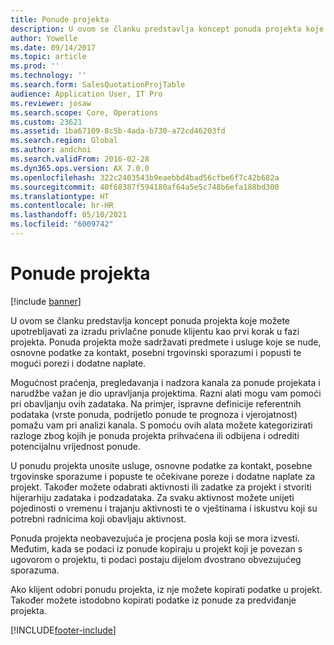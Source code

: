 ```yaml
---
title: Ponude projekta
description: U ovom se članku predstavlja koncept ponuda projekta koje možete upotrebljavati za izradu privlačne ponude klijentu kao prvi korak u fazi projekta. Ponuda projekta može sadržavati predmete i usluge koje se nude, osnovne podatke za kontakt, posebni trgovinski sporazumi i popusti te mogući porezi i dodatne naplate.
author: Yowelle
ms.date: 09/14/2017
ms.topic: article
ms.prod: ''
ms.technology: ''
ms.search.form: SalesQuotationProjTable
audience: Application User, IT Pro
ms.reviewer: josaw
ms.search.scope: Core, Operations
ms.custom: 23621
ms.assetid: 1ba67109-8c5b-4ada-b730-a72cd46203fd
ms.search.region: Global
ms.author: andchoi
ms.search.validFrom: 2016-02-28
ms.dyn365.ops.version: AX 7.0.0
ms.openlocfilehash: 322c2403543b9eaebbd4bad56cfbe6f7c42b682a
ms.sourcegitcommit: 40f68387f594180af64a5e5c748b6efa188bd300
ms.translationtype: HT
ms.contentlocale: hr-HR
ms.lasthandoff: 05/10/2021
ms.locfileid: "6009742"
---
```

# <a name="project-quotations"></a>Ponude projekta

[!include [banner](../includes/banner.md)]

U ovom se članku predstavlja koncept ponuda projekta koje možete upotrebljavati za izradu privlačne ponude klijentu kao prvi korak u fazi projekta. Ponuda projekta može sadržavati predmete i usluge koje se nude, osnovne podatke za kontakt, posebni trgovinski sporazumi i popusti te mogući porezi i dodatne naplate. 

Mogućnost praćenja, pregledavanja i nadzora kanala za ponude projekata i narudžbe važan je dio upravljanja projektima. Razni alati mogu vam pomoći pri obavljanju ovih zadataka. Na primjer, ispravne definicije referentnih podataka (vrste ponuda, podrijetlo ponude te prognoza i vjerojatnost) pomažu vam pri analizi kanala. S pomoću ovih alata možete kategorizirati razloge zbog kojih je ponuda projekta prihvaćena ili odbijena i odrediti potencijalnu vrijednost ponude. 

U ponudu projekta unosite usluge, osnovne podatke za kontakt, posebne trgovinske sporazume i popuste te očekivane poreze i dodatne naplate za projekt. Također možete odabrati aktivnosti ili zadatke za projekt i stvoriti hijerarhiju zadataka i podzadataka. Za svaku aktivnost možete unijeti pojedinosti o vremenu i trajanju aktivnosti te o vještinama i iskustvu koji su potrebni radnicima koji obavljaju aktivnost. 

Ponuda projekta neobavezujuća je procjena posla koji se mora izvesti. Međutim, kada se podaci iz ponude kopiraju u projekt koji je povezan s ugovorom o projektu, ti podaci postaju dijelom dvostrano obvezujućeg sporazuma. 

Ako klijent odobri ponudu projekta, iz nje možete kopirati podatke u projekt. Također možete istodobno kopirati podatke iz ponude za predviđanje projekta.





[!INCLUDE[footer-include](../includes/footer-banner.md)]